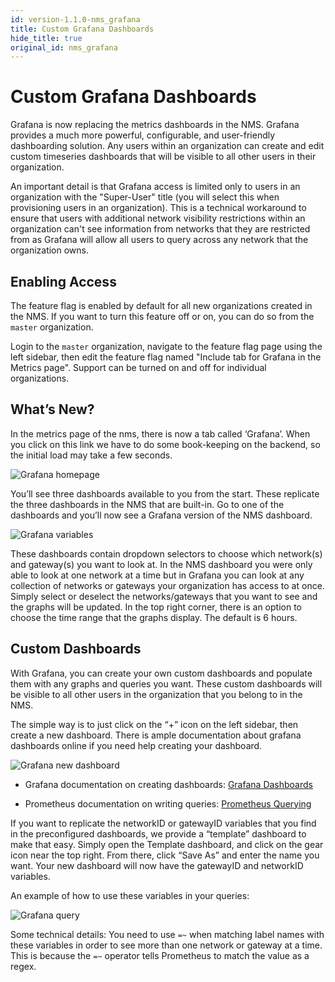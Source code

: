 ```yaml
---
id: version-1.1.0-nms_grafana
title: Custom Grafana Dashboards
hide_title: true
original_id: nms_grafana
---
```


# Custom Grafana Dashboards

Grafana is now replacing the metrics dashboards in the NMS. Grafana provides a
much more powerful, configurable, and user-friendly dashboarding solution.
Any users within an organization can create and edit custom timeseries
dashboards that will be visible to all other users in their organization.

An important detail is that Grafana access is limited only to users in an
organization with the "Super-User" title (you will select this when
provisioning users in an organization). This is a technical workaround to
ensure that users with additional network visibility restrictions within an
organization can't see information from networks that they are restricted
from as Grafana will allow all users to query across any network that the
organization owns.

## Enabling Access

The feature flag is enabled by default for all new organizations created in the
NMS. If you want to turn this feature off or on, you can do so from the
`master` organization.

Login to the `master` organization, navigate to the feature flag page using
the left sidebar, then edit the feature flag named
"Include tab for Grafana in the Metrics page". Support can be turned on and off
for individual organizations.

## What’s New?

In the metrics page of the nms, there is now a tab called ‘Grafana’. When you
click on this link we have to do some book-keeping on the backend, so the
initial load may take a few seconds.

![Grafana homepage](assets/nms/grafana_homepage.png)

You’ll see three dashboards available to you from the start. These replicate
the three dashboards in the NMS that are built-in. Go to one of the dashboards
and you’ll now see a Grafana version of the NMS dashboard.

![Grafana variables](assets/nms/grafana_variables.png)

These dashboards contain dropdown selectors to choose which network(s) and
gateway(s) you want to look at. In the NMS dashboard you were only able to
look at one network at a time but in Grafana you can look at any collection of
networks or gateways your organization has access to at once. Simply select or
deselect the networks/gateways that you want to see and the graphs will be
updated. In the top right corner, there is an option to choose the time range
that the graphs display. The default is 6 hours.

## Custom Dashboards

With Grafana, you can create your own custom dashboards and populate them with
any graphs and queries you want. These custom dashboards will be visible to
all other users in the organization that you belong to in the NMS.

The simple way is to just click on the “+” icon on the left sidebar, then
create a new dashboard. There is ample documentation about grafana dashboards
online if you need help creating your dashboard.

![Grafana new dashboard](assets/nms/grafana_new_dashboard.png)

- Grafana documentation on creating dashboards: [Grafana Dashboards](https://grafana.com/docs/grafana/latest/features/dashboard/dashboards/)

- Prometheus documentation on writing queries: [Prometheus Querying](https://prometheus.io/docs/prometheus/latest/querying/basics/)

If you want to replicate the networkID or gatewayID variables that you find in
the preconfigured dashboards, we provide a “template” dashboard to make that
easy. Simply open the Template dashboard, and click on the gear icon near the
top right. From there, click “Save As” and enter the name you want.
Your new dashboard will now have the gatewayID and networkID variables.

An example of how to use these variables in your queries:

![Grafana query](assets/nms/grafana_query.png)

Some technical details: You need to use `=~` when matching label names with
these variables in order to see more than one network or gateway at a time.
This is because the `=~` operator tells Prometheus to match the value as a
regex.

